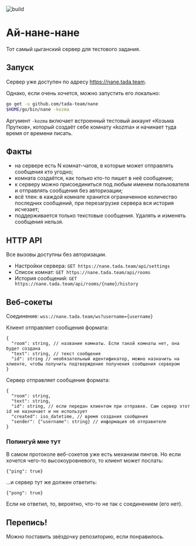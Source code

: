 ![build](https://github.com/tada-team/nane/workflows/build/badge.svg)
# Ай-нане-нане

Тот самый цыганский сервер для тестового задания.

## Запуск 

Сервер уже доступен по адресу https://nane.tada.team.
 
Однако, если очень хочется, можно запустить его локально:

```bash
go get -u github.com/tada-team/nane
$HOME/go/bin/nane -kozma
```

Аргумент `-kozma` включает встроенный тестовый аккаунт «Козьма Прутков», который создаёт себе комнату «kozma» и начинает 
туда время от времени писать.

## Факты

* на сервере есть N комнат-чатов, в которые может отправлять сообщения кто угодно;
* комната создаётся, как только кто-то пишет в неё сообщение;
* к серверу можно присоединиться под любым именем пользователя и отправлять сообщения без авторизации;
* всё тлен: в каждой комнате хранится ограниченное количество последних сообщений, при перезагрузке сервера вся история исчезает;
* поддерживается только текстовые сообщения. Удалять и изменять сообщения нельзя.

## HTTP API

Все вызовы доступны без авторизации.

 * Настройки сервера: `GET https://nane.tada.team/api/settings`
 * Список комнат: `GET https://nane.tada.team/api/rooms`
 * История сообщений: `GET https://nane.tada.team/api/rooms/{name}/history`

## Веб-сокеты

Соединение: `wss://nane.tada.team/ws?username={username}`

Клиент отправляет сообщения формата:

```text
{
  "room": string, // название комнаты. Если такой комнаты нет, она будет создана
  "text": string, // текст сообщения
  "id": string // необязательный идентификатор, можно назначить на клиенте, чтобы получить подтверждение получения сообщения сервером
}
```

Сервер отправляет сообщения формата:
```text
{
  "room": string,
  "text": string, 
  "id": string, // если передан клиентом при отправке. Сам сервер этот id не назначает и не использует
  "created": iso_datetime, // время создания сообщения 
  "sender": {"username": string} // информация об отправителе  
}
```

### Попингуй мне тут
В самом протоколе веб-сокетов уже есть механизм пингов. Но если хочется чего-то высокоуровневого, то клиент может послать:
```text
{"ping": true}
```

...и сервер тут же должен ответить:

```text
{"pong": true}
```

Если не ответил, то, вероятно, что-то не так с соединением (его нет).

## Перепись!
Можно поставить звёздочку репозиторию, если понравилось.
